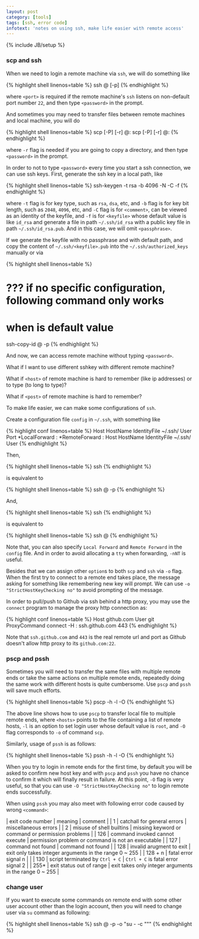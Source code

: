 ```yaml
---
layout: post
category: [tools]
tags: [ssh, error code]
infotext: 'notes on using ssh, make life easier with remote access'
---
```

{% include JB/setup %}

### scp and ssh

When we need to login a remote machine via `ssh`, we will do something like

{% highlight shell linenos=table %}
ssh <user>@<host> [-p<port>]
{% endhighlight %}
    
where `<port>` is required if the remote machine's `ssh` listens on non-default 
port number `22`, and then type `<password>` in the prompt.

And sometimes you may need to transfer files between remote machines and local 
machine, you will do

{% highlight shell linenos=table %}
scp [-P<port>] [-r] <user>@<host>:<path-to-copy> <local-path-to-save>
scp [-P<port>] [-r] <local-path-to-copy> <user>@<host>:<path-to-save>
{% endhighlight %}

where `-r` flag is needed if you are going to copy a directory, and then 
type `<password>` in the prompt.

In order to not to type `<password>` every time you start a ssh connection, we can 
use ssh keys. First, generate the ssh key in a local path, like

{% highlight shell linenos=table %}
ssh-keygen -t rsa -b 4096 -N <passphrase> -C <comment> -f <keyfile>
{% endhighlight %}

where `-t` flag is for key type, such as `rsa`, `dsa`, etc, and `-b` flag is for key 
bit length, such as `2048`, `4096`, etc, and `-C` flag is for `<comment>`, can be viewed 
as an identity of the keyfile, and `-f` is for `<keyfile>` whose default value 
is like `id_rsa` and generate a file in path `~/.ssh/id_rsa` with a public key file in path
`~/.ssh/id_rsa.pub`. And in this case, we will omit `<passphrase>`.
 
If we generate the keyfile with no passphrase and with default path, and copy the content 
of `~/.ssh/<keyfile>.pub` into the `~/.ssh/authorized_keys` manually or via

{% highlight shell linenos=table %}
# ??? if no specific configuration, following command only works
#     when <path-to-keyfile> is default value
ssh-copy-id <user>@<host> -p<port>
{% endhighlight %}

And now, we can access remote machine without typing `<password>`.

What if I want to use different sshkey with different remote machine?

What if `<host>` of remote machine is hard to remember (like ip addresses) or 
to type (to long to type)?

What if `<post>` of remote machine is hard to remember?

To make life easier, we can make some configurations of `ssh`.

Create a configuration file `config` in `~/.ssh`, with something like

{% highlight conf linenos=table %}
Host                <easy-to-remember-host-name>
    HostName        <host>
    IdentityFile    ~/.ssh/<keyfile>
    User            <user>
    Port            <port>
    *LocalForward    <local port>    <remote host>:<remote port>
    *RemoteForward   <remote port>   <local host>:<local port>
Host                <another easy-to-remember-host-name>
    HostName        <another host>
    IdentityFile    ~/.ssh/<another keyfile>
    User            <another user>
{% endhighlight %}

Then,

{% highlight shell linenos=table %}
ssh <easy-to-remember-host-name>
{% endhighlight %}

is equivalent to

{% highlight shell linenos=table %}
ssh <user>@<host> -p<port>
{% endhighlight %}

And,

{% highlight shell linenos=table %}
ssh <another easy-to-remember-host-name>
{% endhighlight %}

is equivalent to

{% highlight shell linenos=table %}
ssh <another user>@<another host>
{% endhighlight %}

Note that, you can also specify `Local Forward` and `Remote Forward` in the `config` file. And 
in order to avoid allocating a `tty` when forwarding, `-nNT` is useful.

Besides that we can assign other `option`s to both `scp` and `ssh` via `-o` flag. When the first try 
to connect to a remote end takes place, the message asking for something like remembering new key 
will prompt. We can use `-o "StrictHostKeyChecking no"` to avoid prompting of the message.

In order to pull/push to Github via ssh behind a http proxy, you may use the `connect` program to 
manage the proxy http connection as:

{% highlight conf linenos=table %}
Host                github.com
    User            git
    ProxyCommand    connect -H <proxy host>:<proxy port> ssh.github.com 443
{% endhighlight %}

Note that `ssh.github.com` and `443` is the real remote url and port as Github doesn't allow http 
proxy to its `github.com:22`.

### pscp and pssh

Sometimes you will need to transfer the same files with multiple remote ends or take the same actions 
on multiple remote ends, repeatedly doing the same work with different hosts is quite cumbersome. Use 
`pscp` and `pssh` will save much efforts.

{% highlight shell linenos=table %}
pscp -h <hosts> -l <user> -O <ssh options> <local-path-to-copy> <remote-path-to-save>
{% endhighlight %}

The above line shows how to use `pscp` to transfer local file to multiple remote ends, where `<hosts>` 
points to the file containing a list of remote hosts, `-l` is an option to set login user whose default 
value is `root`, and `-O` flag corresponds to `-o` of command `scp`.

Similarly, usage of `pssh` is as follows:

{% highlight shell linenos=table %}
pssh -h <hosts> -l <user> -O <ssh options> <command>
{% endhighlight %}

When you try to login in remote ends for the first time, by default you will be asked to confirm new 
host key and with `pscp` and `pssh` you have no chance to confirm it which will finally result in 
failure. At this point, `-O` flag is very useful, so that you can use `-O "StrictHostKeyChecking no"` to login 
remote ends successfully.

When using `pssh` you may also meet with following error code caused by wrong `<command>`:

| exit code number | meaning | comment |
| 1 | catchall for general errors | miscellaneous errors |
| 2 | misuse of shell builtins | missing keyword or command or permission problems |
| 126 | command invoked cannot execute | permission problem or command is not an executable |
| 127 | command not found | command not found |
| 128 | invalid arugment to exit | exit only takes integer arguments in the range 0 ~ 255 |
| 128 + n | fatal error signal n | |
| 130 | script terminated by `Ctrl + C` | `Ctrl + C` is fatal error signal 2 |
| 255* | exit status out of range | exit takes only integer arguments in the range 0 ~ 255 |

### change user

If you want to execute some commands on remote end with some other user account other than the 
login account, then you will need to change user via `su` command as following:

{% highlight shell linenos=table %}
ssh <user>@<host> -p <port> -o <ssh options> "su - <another user> -c \"<command>\""
{% endhighlight %}